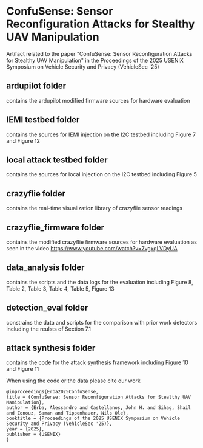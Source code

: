 # ConfuSense: Sensor Reconfiguration Attacks for Stealthy UAV Manipulation
Artifact related to the paper "ConfuSense: Sensor Reconfiguration Attacks for Stealthy UAV Manipulation" in the Proceedings of the 2025 USENIX Symposium on Vehicle Security and Privacy (VehicleSec '25)
## ardupilot folder 
contains the ardupilot modified firmware sources for hardware evaluation

## IEMI testbed folder 
contains the sources for IEMI injection on the I2C testbed
including  Figure 7 and Figure 12

## local attack testbed folder 
contains the sources for local injection on the I2C testbed 
including Figure 5

## crazyflie folder
contains the real-time visualization library of crazyflie sensor readings 

## crazyflie_firmware folder
contains the modified crazyflie firmware sources for hardware evaluation 
as seen in the video https://www.youtube.com/watch?v=7vgxqLVDyUA

## data_analysis folder 
contains the scripts and the data logs for the evaluation
including Figure 8, Table 2, Table 3, Table 4, Table 5, Figure 13

## detection_eval folder
constrains the data and scripts for the comparison with prior work detectors
including the reulsts of Section 7.1

## attack synthesis folder
contains the code for the attack synthesis framework 
including Figure 10 and Figure 11


When using the code or the data please cite our work
```
@inproceedings{Erba2025ConfuSense,
title = {ConfuSense: Sensor Reconfiguration Attacks for Stealthy UAV Manipulation},
author = {Erba, Alessandro and Castellanos, John H. and Sihag, Shail and Zonouz, Saman and Tippenhauer, Nils Ole},
booktitle = {Proceedings of the 2025 USENIX Symposium on Vehicle Security and Privacy (VehicleSec '25)},
year = {2025},
publisher = {USENIX}
}
```
